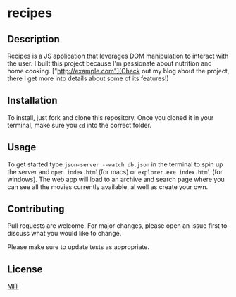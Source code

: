 # recipes

## Description

Recipes is a JS application that leverages DOM manipulation to interact with the user. I built this project because I'm passionate about nutrition and home cooking. ["http://example.com"](Check out my blog about the project, there I get more into details about some of its features!)

## Installation

To install, just fork and clone this repository. Once you cloned it in your terminal, make sure you `cd` into the correct folder.

## Usage

To get started type `json-server --watch db.json` in the terminal to spin up the server and `open index.html`(for macs) or `explorer.exe index.html` (for windows). The web app will load to an archive and search page where you can see all the movies currently available, al well as create your own.

## Contributing

Pull requests are welcome. For major changes, please open an issue first to discuss what you would like to change.

Please make sure to update tests as appropriate.

## License

[MIT](https://choosealicense.com/licenses/mit/)